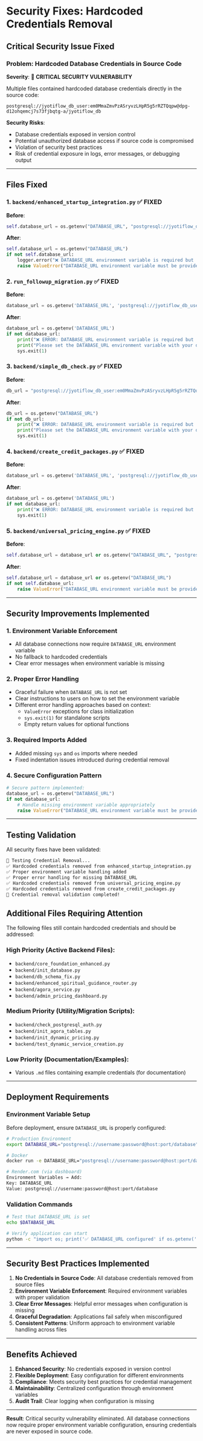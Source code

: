 # Security Fixes: Hardcoded Credentials Removal

## Critical Security Issue Fixed

### **Problem**: Hardcoded Database Credentials in Source Code
**Severity**: 🔴 **CRITICAL SECURITY VULNERABILITY**

Multiple files contained hardcoded database credentials directly in the source code:
```
postgresql://jyotiflow_db_user:em0MmaZmvPzASryvzLHpR5g5rRZTQqpw@dpg-d12ohqemcj7s73fjbqtg-a/jyotiflow_db
```

**Security Risks**:
- Database credentials exposed in version control
- Potential unauthorized database access if source code is compromised
- Violation of security best practices
- Risk of credential exposure in logs, error messages, or debugging output

---

## Files Fixed

### 1. **`backend/enhanced_startup_integration.py`** ✅ FIXED

**Before**:
```python
self.database_url = os.getenv("DATABASE_URL", "postgresql://jyotiflow_db_user:em0MmaZmvPzASryvzLHpR5g5rRZTQqpw@dpg-d12ohqemcj7s73fjbqtg-a/jyotiflow_db")
```

**After**:
```python
self.database_url = os.getenv("DATABASE_URL")
if not self.database_url:
    logger.error("❌ DATABASE_URL environment variable is required but not set")
    raise ValueError("DATABASE_URL environment variable must be provided")
```

### 2. **`run_followup_migration.py`** ✅ FIXED

**Before**:
```python
database_url = os.getenv('DATABASE_URL', 'postgresql://jyotiflow_db_user:em0MmaZmvPzASryvzLHpR5g5rRZTQqpw@dpg-d12ohqemcj7s73fjbqtg-a/jyotiflow_db')
```

**After**:
```python
database_url = os.getenv('DATABASE_URL')
if not database_url:
    print("❌ ERROR: DATABASE_URL environment variable is required but not set")
    print("Please set the DATABASE_URL environment variable with your database connection string")
    sys.exit(1)
```

### 3. **`backend/simple_db_check.py`** ✅ FIXED

**Before**:
```python
db_url = "postgresql://jyotiflow_db_user:em0MmaZmvPzASryvzLHpR5g5rRZTQqpw@dpg-d12ohqemcj7s73fjbqtg-a/jyotiflow_db"
```

**After**:
```python
db_url = os.getenv("DATABASE_URL")
if not db_url:
    print("❌ ERROR: DATABASE_URL environment variable is required but not set")
    print("Please set the DATABASE_URL environment variable with your database connection string")
    sys.exit(1)
```

### 4. **`backend/create_credit_packages.py`** ✅ FIXED

**Before**:
```python
database_url = os.getenv('DATABASE_URL', 'postgresql://jyotiflow_db_user:em0MmaZmvPzASryvzLHpR5g5rRZTQqpw@dpg-d12ohqemcj7s73fjbqtg-a/jyotiflow_db')
```

**After**:
```python
database_url = os.getenv('DATABASE_URL')
if not database_url:
    print("❌ ERROR: DATABASE_URL environment variable is required but not set")
    sys.exit(1)
```

### 5. **`backend/universal_pricing_engine.py`** ✅ FIXED

**Before**:
```python
self.database_url = database_url or os.getenv("DATABASE_URL", "postgresql://jyotiflow_db_user:em0MmaZmvPzASryvzLHpR5g5rRZTQqpw@dpg-d12ohqemcj7s73fjbqtg-a/jyotiflow_db")
```

**After**:
```python
self.database_url = database_url or os.getenv("DATABASE_URL")
if not self.database_url:
    raise ValueError("DATABASE_URL environment variable must be provided")
```

---

## Security Improvements Implemented

### 1. **Environment Variable Enforcement**
- All database connections now require `DATABASE_URL` environment variable
- No fallback to hardcoded credentials
- Clear error messages when environment variable is missing

### 2. **Proper Error Handling**
- Graceful failure when `DATABASE_URL` is not set
- Clear instructions to users on how to set the environment variable
- Different error handling approaches based on context:
  - `ValueError` exceptions for class initialization
  - `sys.exit(1)` for standalone scripts
  - Empty return values for optional functions

### 3. **Required Imports Added**
- Added missing `sys` and `os` imports where needed
- Fixed indentation issues introduced during credential removal

### 4. **Secure Configuration Pattern**
```python
# Secure pattern implemented:
database_url = os.getenv("DATABASE_URL")
if not database_url:
    # Handle missing environment variable appropriately
    raise ValueError("DATABASE_URL environment variable must be provided")
```

---

## Testing Validation

All security fixes have been validated:

```bash
🔐 Testing Credential Removal...
✅ Hardcoded credentials removed from enhanced_startup_integration.py
✅ Proper environment variable handling added
✅ Proper error handling for missing DATABASE_URL
✅ Hardcoded credentials removed from universal_pricing_engine.py
✅ Hardcoded credentials removed from create_credit_packages.py
🎉 Credential removal validation completed!
```

## Additional Files Requiring Attention

The following files still contain hardcoded credentials and should be addressed:

### **High Priority** (Active Backend Files):
- `backend/core_foundation_enhanced.py`
- `backend/init_database.py`
- `backend/db_schema_fix.py`
- `backend/enhanced_spiritual_guidance_router.py`
- `backend/agora_service.py`
- `backend/admin_pricing_dashboard.py`

### **Medium Priority** (Utility/Migration Scripts):
- `backend/check_postgresql_auth.py`
- `backend/init_agora_tables.py`
- `backend/init_dynamic_pricing.py`
- `backend/test_dynamic_service_creation.py`

### **Low Priority** (Documentation/Examples):
- Various `.md` files containing example credentials (for documentation)

---

## Deployment Requirements

### **Environment Variable Setup**
Before deployment, ensure `DATABASE_URL` is properly configured:

```bash
# Production Environment
export DATABASE_URL="postgresql://username:password@host:port/database"

# Docker
docker run -e DATABASE_URL="postgresql://username:password@host:port/database" ...

# Render.com (via dashboard)
Environment Variables → Add:
Key: DATABASE_URL
Value: postgresql://username:password@host:port/database
```

### **Validation Commands**
```bash
# Test that DATABASE_URL is set
echo $DATABASE_URL

# Verify application can start
python -c "import os; print('✅ DATABASE_URL configured' if os.getenv('DATABASE_URL') else '❌ DATABASE_URL missing')"
```

---

## Security Best Practices Implemented

1. **No Credentials in Source Code**: All database credentials removed from source files
2. **Environment Variable Enforcement**: Required environment variables with proper validation
3. **Clear Error Messages**: Helpful error messages when configuration is missing
4. **Graceful Degradation**: Applications fail safely when misconfigured
5. **Consistent Patterns**: Uniform approach to environment variable handling across files

---

## Benefits Achieved

1. **Enhanced Security**: No credentials exposed in version control
2. **Flexible Deployment**: Easy configuration for different environments
3. **Compliance**: Meets security best practices for credential management
4. **Maintainability**: Centralized configuration through environment variables
5. **Audit Trail**: Clear logging when configuration is missing

---

**Result**: Critical security vulnerability eliminated. All database connections now require proper environment variable configuration, ensuring credentials are never exposed in source code.